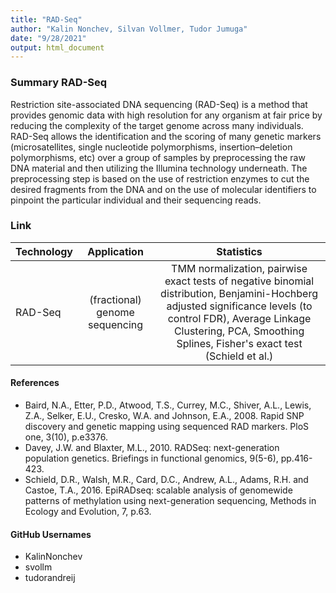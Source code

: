 ```yaml
---
title: "RAD-Seq"
author: "Kalin Nonchev, Silvan Vollmer, Tudor Jumuga"
date: "9/28/2021"
output: html_document
---
```


### Summary RAD-Seq

Restriction site-associated DNA sequencing (RAD-Seq) is a method that provides 
genomic data with high resolution for any organism at fair price by reducing the 
complexity of the target genome across many individuals. \
RAD-Seq allows the identification and the scoring of many genetic markers 
(microsatellites, single nucleotide polymorphisms, insertion–deletion polymorphisms, 
etc) over a group of samples by preprocessing the raw DNA material and then utilizing 
the Illumina technology underneath. The preprocessing step is based on the use of 
restriction enzymes to cut the desired fragments from the DNA and on the use of 
molecular identifiers to pinpoint the particular individual and their sequencing 
reads.

### Link

| Technology        | Application | Statistics|        
| ------------- |:-------------:| :-------------:| 
| RAD-Seq      |  (fractional) genome sequencing | TMM normalization, pairwise exact tests of negative binomial distribution, Benjamini-Hochberg adjusted significance levels (to control FDR), Average Linkage Clustering, PCA, Smoothing Splines, Fisher's exact test (Schield et al.)|

#### References

* Baird, N.A., Etter, P.D., Atwood, T.S., Currey, M.C., Shiver, A.L., Lewis, Z.A., Selker, E.U., Cresko, W.A. and Johnson, E.A., 2008. Rapid SNP discovery and genetic mapping using sequenced RAD markers. PloS one, 3(10), p.e3376.
* Davey, J.W. and Blaxter, M.L., 2010. RADSeq: next-generation population genetics. Briefings in functional genomics, 9(5-6), pp.416-423.
* Schield, D.R., Walsh, M.R., Card, D.C., Andrew, A.L., Adams, R.H. and Castoe, T.A., 2016. EpiRADseq: scalable analysis of genomewide patterns of
methylation using next-generation sequencing, Methods in Ecology and Evolution, 7, p.63.



#### GitHub Usernames 

* KalinNonchev
* svollm
* tudorandreij
